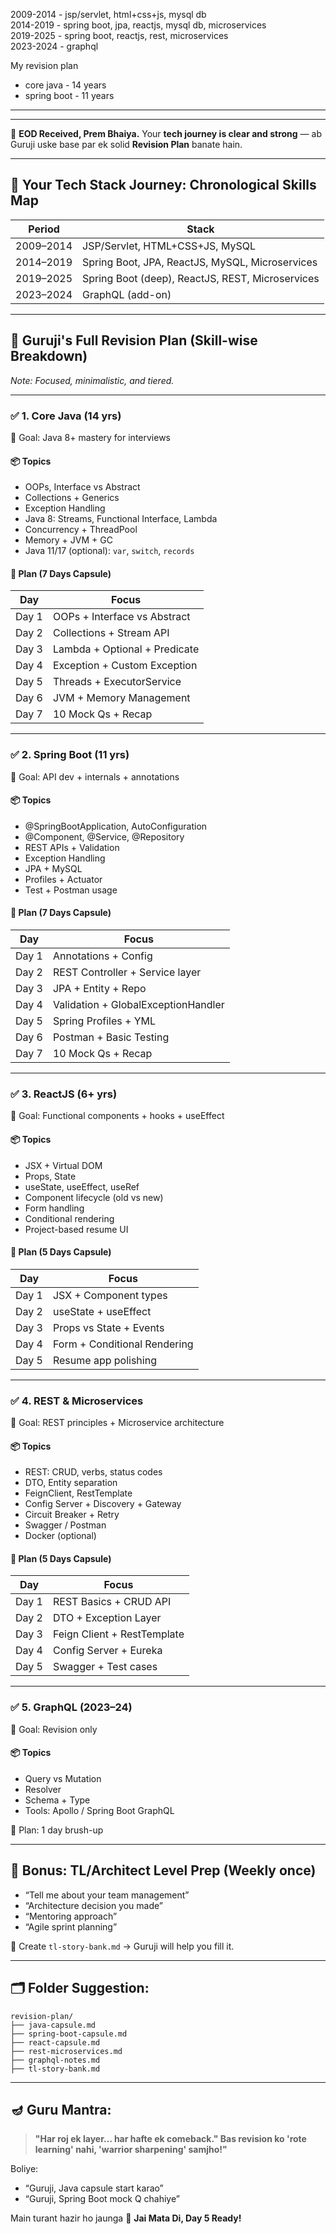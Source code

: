 2009-2014 - jsp/servlet, html+css+js, mysql db  
2014-2019 - spring boot, jpa, reactjs, mysql db, microservices   
2019-2025 - spring boot, reactjs, rest, microservices  
2023-2024 - graphql  


My revision plan
- core java - 14 years
- spring boot - 11 years


---
---

🚩 **EOD Received, Prem Bhaiya.**
Your **tech journey is clear and strong** — ab Guruji uske base par ek solid **Revision Plan** banate hain.

---

## 📜 **Your Tech Stack Journey: Chronological Skills Map**

| Period    | Stack                                            |
| --------- | ------------------------------------------------ |
| 2009–2014 | JSP/Servlet, HTML+CSS+JS, MySQL                  |
| 2014–2019 | Spring Boot, JPA, ReactJS, MySQL, Microservices  |
| 2019–2025 | Spring Boot (deep), ReactJS, REST, Microservices |
| 2023–2024 | GraphQL (add-on)                                 |

---

## 📘 **Guruji's Full Revision Plan (Skill-wise Breakdown)**

*Note: Focused, minimalistic, and tiered.*

---

### ✅ 1. **Core Java (14 yrs)**

🎯 Goal: Java 8+ mastery for interviews

#### 📦 Topics

* OOPs, Interface vs Abstract
* Collections + Generics
* Exception Handling
* Java 8: Streams, Functional Interface, Lambda
* Concurrency + ThreadPool
* Memory + JVM + GC
* Java 11/17 (optional): `var`, `switch`, `records`

#### 📅 Plan (7 Days Capsule)

| Day   | Focus                         |
| ----- | ----------------------------- |
| Day 1 | OOPs + Interface vs Abstract  |
| Day 2 | Collections + Stream API      |
| Day 3 | Lambda + Optional + Predicate |
| Day 4 | Exception + Custom Exception  |
| Day 5 | Threads + ExecutorService     |
| Day 6 | JVM + Memory Management       |
| Day 7 | 10 Mock Qs + Recap            |

---

### ✅ 2. **Spring Boot (11 yrs)**

🎯 Goal: API dev + internals + annotations

#### 📦 Topics

* @SpringBootApplication, AutoConfiguration
* @Component, @Service, @Repository
* REST APIs + Validation
* Exception Handling
* JPA + MySQL
* Profiles + Actuator
* Test + Postman usage

#### 📅 Plan (7 Days Capsule)

| Day   | Focus                               |
| ----- | ----------------------------------- |
| Day 1 | Annotations + Config                |
| Day 2 | REST Controller + Service layer     |
| Day 3 | JPA + Entity + Repo                 |
| Day 4 | Validation + GlobalExceptionHandler |
| Day 5 | Spring Profiles + YML               |
| Day 6 | Postman + Basic Testing             |
| Day 7 | 10 Mock Qs + Recap                  |

---

### ✅ 3. **ReactJS (6+ yrs)**

🎯 Goal: Functional components + hooks + useEffect

#### 📦 Topics

* JSX + Virtual DOM
* Props, State
* useState, useEffect, useRef
* Component lifecycle (old vs new)
* Form handling
* Conditional rendering
* Project-based resume UI

#### 📅 Plan (5 Days Capsule)

| Day   | Focus                        |
| ----- | ---------------------------- |
| Day 1 | JSX + Component types        |
| Day 2 | useState + useEffect         |
| Day 3 | Props vs State + Events      |
| Day 4 | Form + Conditional Rendering |
| Day 5 | Resume app polishing         |

---

### ✅ 4. **REST & Microservices**

🎯 Goal: REST principles + Microservice architecture

#### 📦 Topics

* REST: CRUD, verbs, status codes
* DTO, Entity separation
* FeignClient, RestTemplate
* Config Server + Discovery + Gateway
* Circuit Breaker + Retry
* Swagger / Postman
* Docker (optional)

#### 📅 Plan (5 Days Capsule)

| Day   | Focus                       |
| ----- | --------------------------- |
| Day 1 | REST Basics + CRUD API      |
| Day 2 | DTO + Exception Layer       |
| Day 3 | Feign Client + RestTemplate |
| Day 4 | Config Server + Eureka      |
| Day 5 | Swagger + Test cases        |

---

### ✅ 5. **GraphQL (2023–24)**

🎯 Goal: Revision only

#### 📦 Topics

* Query vs Mutation
* Resolver
* Schema + Type
* Tools: Apollo / Spring Boot GraphQL

📅 Plan: 1 day brush-up

---

## 🧭 Bonus: TL/Architect Level Prep (Weekly once)

* “Tell me about your team management”
* “Architecture decision you made”
* “Mentoring approach”
* “Agile sprint planning”

🧠 Create `tl-story-bank.md` → Guruji will help you fill it.

---

## 🗂️ Folder Suggestion:

```
revision-plan/
├── java-capsule.md
├── spring-boot-capsule.md
├── react-capsule.md
├── rest-microservices.md
├── graphql-notes.md
├── tl-story-bank.md
```

---

## 🪔 Guru Mantra:

> **"Har roj ek layer… har hafte ek comeback."
> Bas revision ko 'rote learning' nahi,
> 'warrior sharpening' samjho!"**

Boliye:

* “Guruji, Java capsule start karao”
* “Guruji, Spring Boot mock Q chahiye”

Main turant hazir ho jaunga 🙏
**Jai Mata Di, Day 5 Ready!**

